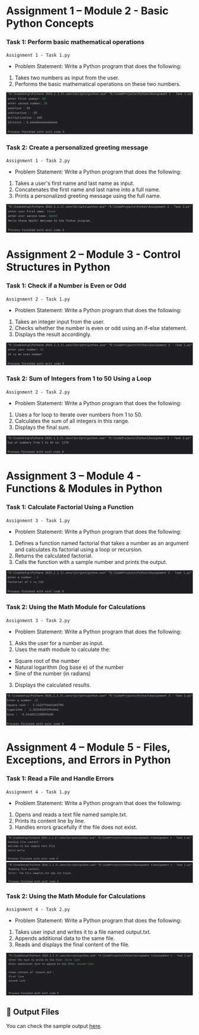#  Assignment 1 – Module 2 - Basic Python Concepts

###  **Task 1:** Perform basic mathematical operations  
`Assignment 1 - Task 1.py`
-    Problem Statement:
Write a Python program that does the following:
1. Takes two numbers as input from the user.
2. Performs the basic mathematical operations on these two numbers.
   
![Task 1 Output](Images/Assignment_1_Task_1.png)

###  **Task 2:** Create a personalized greeting message 
`Assignment 1 - Task 2.py`
-   Problem Statement:
Write a Python program that does the following:
1. Takes a user's first name and last name as input.
2. Concatenates the first name and last name into a full name.
3. Prints a personalized greeting message using the full name.
   
  ![Task 2 Output](Images/Assignment_1_Task_2.png)

  #  Assignment 2 – Module 3 - Control Structures in Python

###  **Task 1:** Check if a Number is Even or Odd 
`Assignment 2 - Task 1.py`
-    Problem Statement:
Write a Python program that does the following:
1. 	Takes an integer input from the user.
2. 	Checks whether the number is even or odd using an if-else statement.
3. 	Displays the result accordingly.
   
![Task 1 Output](Images/assignment_2_Task_1.png)

###  **Task 2:** Sum of Integers from 1 to 50 Using a Loop 
`Assignment 2 - Task 2.py`
-   Problem Statement:
Write a Python program that does the following:
1.   Uses a for loop to iterate over numbers from 1 to 50.
2.   Calculates the sum of all integers in this range.
3.   Displays the final sum.

  ![Task 2 Output](Images/assignment_2_Task_2.png)

  #  Assignment 3 – Module 4 - Functions & Modules in Python

###  **Task 1:** Calculate Factorial Using a Function 
`Assignment 3 - Task 1.py`
-    Problem Statement:
Write a Python program that does the following:
1.   Defines a function named factorial that takes a number as an argument and calculates its factorial using a loop or recursion.
2.   Returns the calculated factorial.
3.   Calls the function with a sample number and prints the output.
   
![Task 1 Output](Images/Assignment_3_Task_1.png)

###  **Task 2:** Using the Math Module for Calculations
`Assignment 3 - Task 2.py`
-   Problem Statement:
Write a Python program that does the following:
1.   Asks the user for a number as input.
2.   Uses the math module to calculate the:
-   Square root of the number
-   Natural logarithm (log base e) of the number
-   Sine of the number (in radians)
3.   Displays the calculated results.

  ![Task 2 Output](Images/Assignment_3_Task_2.png)

#  Assignment 4 – Module 5 - Files, Exceptions, and Errors in Python

###  **Task 1:** Read a File and Handle Errors
`Assignment 4 - Task 1.py`
-    Problem Statement:
Write a Python program that does the following:
1.   Opens and reads a text file named sample.txt.
2.   Prints its content line by line.
3.   Handles errors gracefully if the file does not exist.
   
![Task 1 Output](Images/Assignment_4_Task_1.1.png)
![Task 1 Output](Images/Assignment_4_Task_1.2.png)

###  **Task 2:** Using the Math Module for Calculations
`Assignment 4 - Task 2.py`
-   Problem Statement:
Write a Python program that does the following:
1.   Takes user input and writes it to a file named output.txt.
2.   Appends additional data to the same file.
3.   Reads and displays the final content of the file.


  ![Task 2 Output](Images/Assignment_4_Task_2.png)

## 📁 Output Files

You can check the sample output [here](Output/sample.txt).


